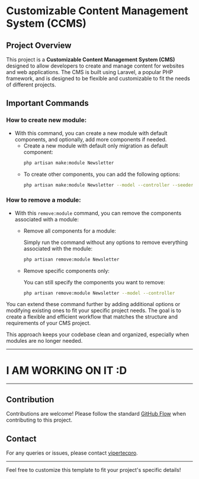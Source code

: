 # Customizable Content Management System (CCMS)
## Project Overview

This project is a **Customizable Content Management System (CMS)** designed to allow developers to create and manage content for websites and web applications. The CMS is built using Laravel, a popular PHP framework, and is designed to be flexible and customizable to fit the needs of different projects.

## Important Commands
### **How to create new module:**
- With this command, you can create a new module with default components, and optionally, add more components if needed. 
  - Create a new module with default only migration as default component:
    ```bash
    php artisan make:module Newsletter
    ```
  - To create other components, you can add the following options:
    ```bash
    php artisan make:module Newsletter --model --controller --seeder --notification --event --listener
    ```
### How to remove a module:
- With this `remove:module` command, you can remove the components associated with a module: 
    - Remove all components for a module:
    
        Simply run the command without any options to remove everything associated with the module:
        ```bash
        php artisan remove:module Newsletter
        ```
    - Remove specific components only:

        You can still specify the components you want to remove:
        ```bash
        php artisan remove:module Newsletter --model --controller
        ```

You can extend these command further by adding additional options or modifying existing ones to fit your specific project needs. The goal is to create a flexible and efficient workflow that matches the structure and requirements of your CMS project.

This approach keeps your codebase clean and organized, especially when modules are no longer needed.

-------
# I AM WORKING ON IT  :D

-------


## Contribution

Contributions are welcome! Please follow the standard [GitHub Flow](https://guides.github.com/introduction/flow/) when contributing to this project.

## Contact

For any queries or issues, please contact [vipertecpro](mailto:vipertecpro@gmail.com).

---

Feel free to customize this template to fit your project's specific details!
